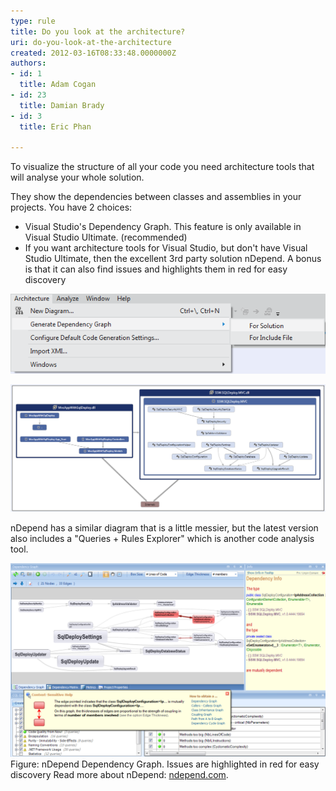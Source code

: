 ```yaml
---
type: rule
title: Do you look at the architecture?
uri: do-you-look-at-the-architecture
created: 2012-03-16T08:33:48.0000000Z
authors:
- id: 1
  title: Adam Cogan
- id: 23
  title: Damian Brady
- id: 3
  title: Eric Phan

---
```


To visualize the structure of all your code you need architecture tools that will analyse your whole solution.

They show the dependencies between classes and assemblies in your projects. You have 2 choices:

- Visual Studio's Dependency Graph. This feature is only available in Visual Studio Ultimate. (recommended)
- If you want architecture tools for Visual Studio, but don't have Visual Studio Ultimate, then the excellent 3rd party solution nDepend. A bonus is that it can also find issues and highlights them in red for easy discovery


![ Visual Studio lets you generate a dependency graph for your solution](ArchitectureToolsVS11.png)

![ The dependency graph in Visual Studio shows you some interesting information about how projects relate to each other​](DependencyDiagramInVS11.png) 


nDepend has a similar diagram that is a little messier, but the latest version also includes a "Queries + Rules Explorer" which is another code analysis tool.

![](nDependDependencyGraph.png)​ Figure: nDepend Dependency Graph. Issues are highlighted in red for easy discovery
Read more about nDepend: [ndepend.com](http://www.ndepend.com/).
